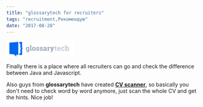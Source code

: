 ```yaml
---
title: "glossarytech for recruiters"
tags: "recruitment,Рекомендую"
date: "2017-08-28"
---
```


[![](images/Screen-Shot-2017-08-27-at-22.28.51.png)](https://glossarytech.com/)

Finally there is a place where all recruiters can go and check the difference between Java and Javascript.

Also guys from **glossarytech** have created **[CV scanner](https://glossarytech.com/scanner)**, so basically you don't need to check word by word anymore, just scan the whole CV and get the hints. Nice job!
